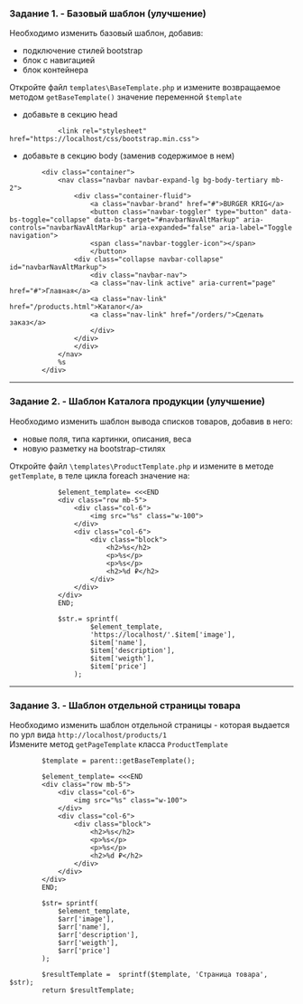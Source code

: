 ### Задание 1. - Базовый шаблон (улучшение)

Необходимо изменить базовый шаблон, добавив:
- подключение стилей bootstrap
- блок с навигацией
- блок контейнера
  
Откройте файл `templates\BaseTemplate.php` и измените возвращаемое методом `getBaseTemplate()` значение переменной `$template`
- добавьте в секцию head
```
            <link rel="stylesheet" href="https://localhost/css/bootstrap.min.css">
```
- добавьте в секцию body (заменив содержимое в нем)
```
        <div class="container">
            <nav class="navbar navbar-expand-lg bg-body-tertiary mb-2">
                <div class="container-fluid">
                    <a class="navbar-brand" href="#">BURGER KRIG</a>
                    <button class="navbar-toggler" type="button" data-bs-toggle="collapse" data-bs-target="#navbarNavAltMarkup" aria-controls="navbarNavAltMarkup" aria-expanded="false" aria-label="Toggle navigation">
                    <span class="navbar-toggler-icon"></span>
                    </button>
                <div class="collapse navbar-collapse" id="navbarNavAltMarkup">
                    <div class="navbar-nav">
                    <a class="nav-link active" aria-current="page" href="#">Главная</a>
                    <a class="nav-link" href="/products.html">Каталог</a>
                    <a class="nav-link" href="/orders/">Сделать заказ</a>
                    </div>
                </div>
                </div>
            </nav>
            %s
        </div>
```
<hr>

### Задание 2. - Шаблон Каталога продукции (улучшение)

Необходимо изменить шаблон вывода списков товаров, добавив в него:
- новые поля, типа картинки, описания, веса
- новую разметку на bootstrap-стилях

Откройте файл `\templates\ProductTemplate.php` и измените в методе `getTemplate`, в теле цикла foreach значение на:
```
            $element_template= <<<END
            <div class="row mb-5">
                <div class="col-6">
                    <img src="%s" class="w-100">
                </div>
                <div class="col-6">
                    <div class="block">
                        <h2>%s</h2>
                        <p>%s</p>
                        <p>%s</p>
                        <h2>%d ₽</h2>
                    </div>
                </div>
            </div>
            END;

            $str.= sprintf(
                    $element_template, 
                    'https://localhost/'.$item['image'],
                    $item['name'],
                    $item['description'],
                    $item['weigth'],
                    $item['price']
                );
```
<hr>

### Задание 3. - Шаблон отдельной страницы товара

Необходимо изменить шаблон отдельной страницы - которая выдается по урл вида `http://localhost/products/1`  
Измените метод `getPageTemplate` класса `ProductTemplate`
```
        $template = parent::getBaseTemplate();

        $element_template= <<<END
        <div class="row mb-5">
            <div class="col-6">
                <img src="%s" class="w-100">
            </div>
            <div class="col-6">
                <div class="block">
                    <h2>%s</h2>
                    <p>%s</p>
                    <p>%s</p>
                    <h2>%d ₽</h2>
                </div>
            </div>
        </div>
        END;

        $str= sprintf(
            $element_template, 
            $arr['image'],
            $arr['name'],
            $arr['description'],
            $arr['weigth'],
            $arr['price']
        );      

        $resultTemplate =  sprintf($template, 'Страница товара', $str);
        return $resultTemplate;
```
